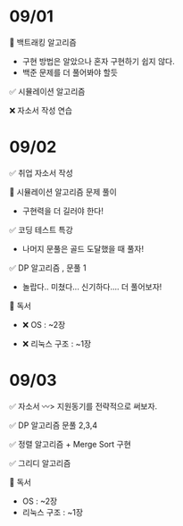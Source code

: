 # 09/01

 🤔 백트래킹 알고리즘 

* 구현 방법은 알았으나 혼자 구현하기 쉽지 않다.
* 백준 문제를 더 풀어봐야 할듯 

✅ 시뮬레이션 알고리즘 

❌ 자소서 작성 연습 



# 09/02

✅ 취업 자소서 작성

🤔 시뮬레이션 알고리즘 문제 풀이 

* 구현력을 더 길러야 한다!

✅ 코딩 테스트 특강

* 나머지 문풀은 골드 도달했을 때 풀자!

✅  DP 알고리즘 , 문풀 1

* 놀랍다.. 미쳤다... 신기하다.... 더 풀어보자!



🎯 독서  

* ❌ OS  : ~2장

* ❌ 리눅스 구조 :  ~1장

  

# 09/03

✅ 자소서 〰> 지원동기를 전략적으로 써보자.

✅  DP 알고리즘 문풀 2,3,4  

✅  정렬 알고리즘 + Merge Sort 구현

✅  그리디 알고리즘 



🎯 독서 

* OS  : ~2장
* 리눅스 구조 :  ~1장